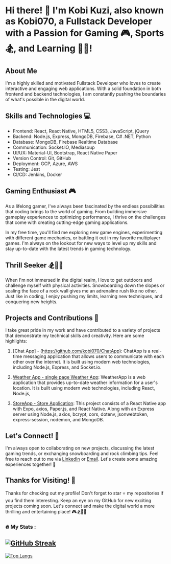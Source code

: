 # Hi there! 👋 I'm Kobi Kuzi, also known as Kobi070, a Fullstack Developer with a Passion for Gaming 🎮, Sports 🏂, and Learning 🧗‍♂️!

## About Me

I'm a highly skilled and motivated Fullstack Developer who loves to create interactive and engaging web applications. With a solid foundation in both frontend and backend technologies, I am constantly pushing the boundaries of what's possible in the digital world.

## Skills and Technologies 💻

- Frontend: React, React Native, HTML5, CSS3, JavaScript, jQuery
- Backend: Node.js, Express, MongoDB, Firebase, C# .NET, Python
- Database: MongoDB, Firebase Realtime Database
- Communication: Socket.IO, Mediasoup
- UI/UX: Material-UI, Bootstrap, React Native Paper
- Version Control: Git, GitHub
- Deployment: GCP, Azure, AWS
- Testing: Jest
- CI/CD: Jenkins, Docker

## Gaming Enthusiast 🎮

As a lifelong gamer, I've always been fascinated by the endless possibilities that coding brings to the world of gaming. From building immersive gameplay experiences to optimizing performance, I thrive on the challenges that come with creating cutting-edge gaming applications.

In my free time, you'll find me exploring new game engines, experimenting with different game mechanics, or battling it out in my favorite multiplayer games. I'm always on the lookout for new ways to level up my skills and stay up-to-date with the latest trends in gaming technology.

## Thrill Seeker 🏂🧗‍♂️

When I'm not immersed in the digital realm, I love to get outdoors and challenge myself with physical activities. Snowboarding down the slopes or scaling the face of a rock wall gives me an adrenaline rush like no other. Just like in coding, I enjoy pushing my limits, learning new techniques, and conquering new heights.

## Projects and Contributions 🚀

I take great pride in my work and have contributed to a variety of projects that demonstrate my technical skills and creativity. Here are some highlights:

1. [Chat App] - (https://github.com/kobi070/ChatApp): ChatApp is a real-time messaging application that allows users to communicate with each other over the internet. It is built using modern web technologies, including Node.js, Express, and Socket.io.

2. [Weather App - single page Weather App](https://kobi070.github.io/WeatherApp/):  WeatherApp is a web application that provides up-to-date weather information for a user's location. It is built using modern web technologies, including React, Node.js,

3. [StoreApp - Store Application](https://github.com/YarinShelek/Android2_Project): This project consists of a React Native app with Expo, axios, Paper.js, and React Native. Along with an Express server using Node.js, axios, bcrypt, cors, dotenv, jsonwebtoken, express-session, nodemon, and MongoDB.
## Let's Connect! 🤝

I'm always open to collaborating on new projects, discussing the latest gaming trends, or exchanging snowboarding and rock climbing tips. Feel free to reach out to me via [LinkedIn](https://www.linkedin.com/in/kobi-kuzi/) or [Email](mailto:kobi070@gmail.com). Let's create some amazing experiences together! 🚀

## Thanks for Visiting! 🎉

Thanks for checking out my profile! Don't forget to star ⭐️ my repositories if you find them interesting. Keep an eye on my GitHub for new exciting projects coming soon. Let's connect and make the digital world a more thrilling and entertaining place! 🎮🏂🧗‍♂️



### :fire: My Stats :
[![GitHub Streak](http://github-readme-streak-stats.herokuapp.com?user=Kobi070&theme=dark&background=000000)](https://git.io/streak-stats)
---
[![Top Langs](https://github-readme-stats.vercel.app/api/top-langs/?username=Kobi070&layout=compact&theme=vision-friendly-dark)](https://github.com/anuraghazra/github-readme-stats)
